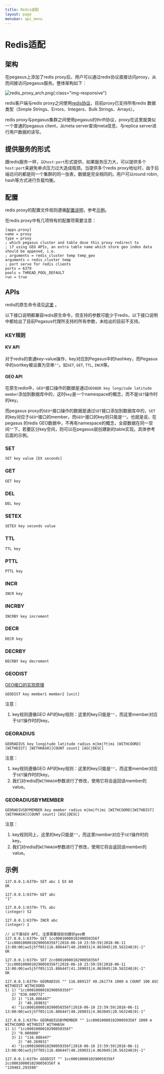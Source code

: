 ```yaml
---
title: Redis适配
layout: page
menubar: api_menu
---
```


# Redis适配

## 架构

在pegasus上添加了redis proxy后，用户可以通过redis协议直接访问proxy，从而间接访问pegasus服务。整体架构如下：

![redis_proxy_arch.png](/assets/images/redis_proxy_arch.png){:class="img-responsive"}

redis客户端与redis proxy之间使用[redis协议](https://redis.io/topics/protocol)，目前proxy已支持所有redis 数据类型（Simple Strings、Errors、Integers、Bulk Strings、Arrays）。

redis proxy与pegasus集群之间使用pegasus的thrift协议，proxy在这里就类似一个普通的pegasus client，从meta server查询meta信息、与replica server进行用户数据的读写。

## 提供服务的形式

跟redis服务一样，以``host:port``形式提供，如果服务压力大，可以提供多个``host:port``来避免单点压力过大造成瓶颈。当提供多个redis proxy地址时，由于后端访问的都是同一个集群的同一张表，数据是完全相同的。用户可以round robin, hash等方式进行负载均衡。

## 配置

redis proxy的配置文件规则遵循[配置说明](/administration/config)，参考[示例](https://github.com/XiaoMi/pegasus/blob/master/src/geo/bench/config.ini)。

在redis proxy中有几项特有的配置项需要注意：

```
[apps.proxy]
name = proxy
type = proxy
; which pegasus cluster and table dose this proxy redirect to
; if using GEO APIs, an extra table name which store geo index data should be appened, i.e.
; arguments = redis_cluster temp temp_geo
arguments = redis_cluster temp
; port serve for redis clients
ports = 6379
pools = THREAD_POOL_DEFAULT
run = true
```

## APIs

redis的原生命令请见[这里](https://redis.io/commands) 。

以下接口说明都兼容redis原生命令，但支持的参数可能少于redis，以下接口说明中都给出了目前Pegasus代理所支持的所有参数，未给出的目前不支持。

### KEY规则

#### KV API

对于redis的普通key-value操作，key对应到Pegasus中的hashkey，而Pegasus中的sortkey被设置为空串``""``。如`SET`,  `GET`, `TTL`, `INCR`等。

#### GEO API

在原生redis中，`GEO*`接口操作的数据是通过`GEOADD key longitude latitude member`添加到数据库中的，这时`key`是一个namespace的概念，而不是`SET`操作时的key。

而pegasus proxy的`GEO*`接口操作的数据是通过`SET`接口添加到数据库中的，`SET`的key对应于`GEO*`接口的member，而`GEO*`接口的key则只能是``""``。也就是说，在pegasus 的redis GEO数据中，不再有namespace的概念，全部数据在同一空间`""`下，若要区分key空间，则可以在pegasus层创建新的table实现。具体参考后面的示例。

### SET

```
SET key value [EX seconds]
```

### GET

```
GET key
```

### DEL

```
DEL key
```

### SETEX

```
SETEX key seconds value
```

### TTL

```
TTL key
```

### PTTL

```
PTTL key
```

### INCR

```
INCR key
```

### INCRBY

```
INCRBY key increment
```

### DECR

```
DECR key
```

### DECRBY

```
DECRBY key decrement
```

### GEODIST

[GEO接口的实现原理](geo)

```
GEODIST key member1 member2 [unit]
```

注意：  

1. key规则遵循GEO API的key规则：这里的key只能是``""``，而这里member对应于`SET`操作时的key。

### GEORADIUS

```
GEORADIUS key longitude latitude radius m|km|ft|mi [WITHCOORD][WITHDIST] [WITHHASH][COUNT count] [ASC|DESC]
```

注意：  
1. key规则遵循GEO API的key规则：这里的key只能是``""``，而这里member对应于`SET`操作时的key。
2. 我们对redis的``WITHHASH``参数进行了修改，使用它将会返回该member的value。

### GEORADIUSBYMEMBER

```
GEORADIUSBYMEMBER key member radius m|km|ft|mi [WITHCOORD][WITHDIST] [WITHHASH][COUNT count] [ASC|DESC]
```

注意：  
1. key规则同上，这里的key只能是``""``，而这里member对应于`SET`操作时的key。  
2. 我们对redis的``WITHHASH``参数进行了修改，使用它将会返回该member的value。

## 示例

```
127.0.0.1:6379> SET abc 1 EX 60
OK

127.0.0.1:6379> GET abc
"1"

127.0.0.1:6379> TTL abc
(integer) 52

127.0.0.1:6379> INCR abc
(integer) 2

// 以下是GEO API, 注意需要提前创建好geo表
127.0.0.1:6379> SET 1cc0001000010290050356f "1cc0001000010290050356f|2018-06-10 23:59:59|2018-06-11 13:00:00|wx5j5ff05|116.886447|40.269031|4.863045|20.563248|0|-1"
OK

127.0.0.1:6379> SET 2cc0001000010290050356f "2cc0001000010290050356f|2018-06-10 23:59:59|2018-06-11 13:00:00|wx5j5ff05|115.886447|41.269031|4.863045|20.563248|0|-1"
OK

127.0.0.1:6379> GEORADIUS "" 116.889137 40.261774 1000 m COUNT 100 ASC WITHDIST WITHCOORD
1) 1) "1cc0001000010290050356f"
   2) "838.600772"
   3) 1) "116.886447"
      2) "40.269031"
   4) "1cc0001000010290050356f|2018-06-10 23:59:59|2018-06-11 13:00:00|wx5j5ff05|116.886447|40.269031|4.863045|20.563248|0|-1"

127.0.0.1:6379> GEORADIUSBYMEMBER "" 1cc0001000010290050356f 1000 m WITHCOORD WITHDIST WITHHASH
1) 1) "1cc0001000010290050356f"
   2) "0.000000"
   3) 1) "116.886447"
      2) "40.269031"
   4) "1cc0001000010290050356f|2018-06-10 23:59:59|2018-06-11 13:00:00|wx5j5ff05|116.886447|40.269031|4.863045|20.563248|0|-1"

127.0.0.1:6379> GEODIST "" 1cc0001000010290050356f 2cc0001000010290050356f m
"139483.293598"
```
